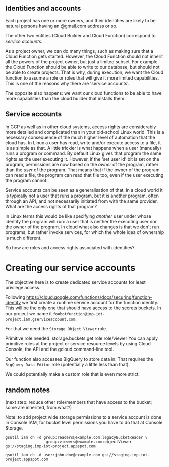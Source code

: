 ## Identities and accounts
Each project has one or more owners, and their identities
are likely to be natural persons having an @gmail.com address or so.

The other two entities (Cloud Builder and Cloud Function) correspond to _service accounts_.

As a project owner, we can do many things, such as making
sure that a Cloud Function gets started.
However, the Cloud Function should not inherit all the
powers of the project owner, but just a limited subset.
For example the Cloud Function should be able to write to
our database, but should not be able to create projects.
That is why, during execution, we want the Cloud function
to assume a role or roles that will give it more limited capabilities.
This is one of the reasons why there are 'service accounts'.

The opposite also happens:  we want our cloud functions to
be able to have more capabilities than the cloud builder that installs them.
## Service accounts
In GCP as well as in other cloud systems, access rights are considerably more detailed and complicated than in your old-school Linux world.
This is a necessary consequence of the much higher level of automation that the cloud has.
In Linux a user has read, write and/or execute access to a file, it is as simple as that.
A little trickier is what happens when a user (manually) runs a program or command.
By default Linux gives that program the same rights as the user executing it. However, if the 'set user id' bit is set on the program, permissions are now based on the _owner_ of the program, rather than the _user_ of the program.
That means that if the owner of the program can read a file, the program can read that file too, even if the user executing the program cannot.

Service accounts can be seen as a generalisation of that. In a cloud world it is typically not a user that runs a program, but it is another program, often through an API, and not necessarily initiated from with the same provider.
What are the access rights of that program?

In Linux terms this would be like specifying _another_ user under whose identity the program will run: a user that is neither the executing user nor the owner of the program.
In cloud what also changes is that we don't run programs, but rather invoke services, for which the whole idea of ownership is much different.

So how are roles and access rights associated with identities?

# Creating our service accounts
The objective here is to create dedicated service accounts for least privilege
access.

Following https://cloud.google.com/functions/docs/securing/function-identity
we first create a runtime service account for the function identity.
This will be the only one that should have access to the secrets buckets.
In our project we name it
 `foobotfunction@imp-iot-project.iam.gserviceaccount.com`.

For that we need the `Storage Object Viewer` role.

Primitive role needed:
storage.buckets.get role role/viewer
You can apply primitive roles at the project or service resource levels by using Cloud Console, the API and the gcloud command-line tool.

Our function also accesses BigQuery to store data in. That requires the
`BigQuery Data Editor` role (potentially a little less than that).

We could potentially make a custom role that is even more strict.

## random notes

(next step: reduce other role/members that have access to the bucket; some are inherited, from what?)

Note: to add project wide storage permissions to a service account
is done in Console IAM, for bucket level permissions you have to do that
at Console Storage.
```
gsutil iam ch -d group:readers@example.com:legacyBucketReader \
                  group:viewers@example.com:objectViewer gs://staging.imp-iot-project.appspot.com

gsutil iam ch -d user:john.doe@example.com gs://staging.imp-iot-project.appspot.com
```

